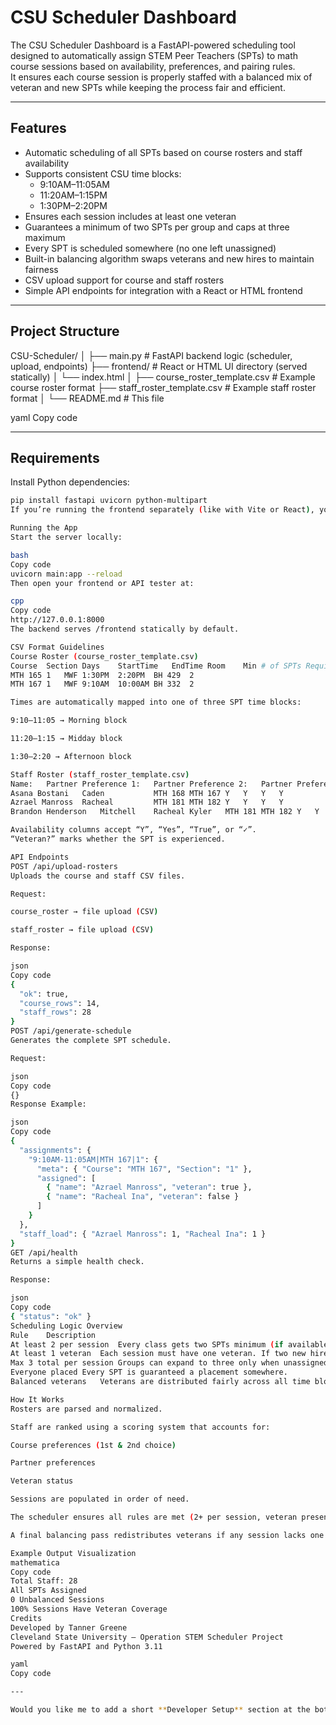 # CSU Scheduler Dashboard

The CSU Scheduler Dashboard is a FastAPI-powered scheduling tool designed to automatically assign STEM Peer Teachers (SPTs) to math course sessions based on availability, preferences, and pairing rules.  
It ensures each course session is properly staffed with a balanced mix of veteran and new SPTs while keeping the process fair and efficient.

---

## Features

- Automatic scheduling of all SPTs based on course rosters and staff availability  
- Supports consistent CSU time blocks:
  - 9:10AM–11:05AM
  - 11:20AM–1:15PM
  - 1:30PM–2:20PM
- Ensures each session includes at least one veteran  
- Guarantees a minimum of two SPTs per group and caps at three maximum  
- Every SPT is scheduled somewhere (no one left unassigned)  
- Built-in balancing algorithm swaps veterans and new hires to maintain fairness  
- CSV upload support for course and staff rosters  
- Simple API endpoints for integration with a React or HTML frontend  

---

## Project Structure

CSU-Scheduler/
│
├── main.py # FastAPI backend logic (scheduler, upload, endpoints)
├── frontend/ # React or HTML UI directory (served statically)
│ └── index.html
│
├── course_roster_template.csv # Example course roster format
├── staff_roster_template.csv # Example staff roster format
│
└── README.md # This file

yaml
Copy code

---

## Requirements

Install Python dependencies:

```bash
pip install fastapi uvicorn python-multipart
If you’re running the frontend separately (like with Vite or React), you can still hit the backend API on port 8000.

Running the App
Start the server locally:

bash
Copy code
uvicorn main:app --reload
Then open your frontend or API tester at:

cpp
Copy code
http://127.0.0.1:8000
The backend serves /frontend statically by default.

CSV Format Guidelines
Course Roster (course_roster_template.csv)
Course	Section	Days	StartTime	EndTime	Room	Min # of SPTs Required
MTH 165	1	MWF	1:30PM	2:20PM	BH 429	2
MTH 167	1	MWF	9:10AM	10:00AM	BH 332	2

Times are automatically mapped into one of three SPT time blocks:

9:10–11:05 → Morning block

11:20–1:15 → Midday block

1:30–2:20 → Afternoon block

Staff Roster (staff_roster_template.csv)
Name:	Partner Preference 1:	Partner Preference 2:	Partner Preference 3:	1st Choice	2nd Choice	9:10AM-11:05AM	11:20AM-1:15PM	1:30PM-2:20PM	Veteran?
Asana Bostani	Caden			MTH 168	MTH 167	Y	Y	Y	Y
Azrael Manross	Racheal			MTH 181	MTH 182	Y	Y	Y	Y
Brandon Henderson	Mitchell	Racheal	Kyler	MTH 181	MTH 182	Y	Y	Y	Y

Availability columns accept “Y”, “Yes”, “True”, or “✓”.
“Veteran?” marks whether the SPT is experienced.

API Endpoints
POST /api/upload-rosters
Uploads the course and staff CSV files.

Request:

course_roster → file upload (CSV)

staff_roster → file upload (CSV)

Response:

json
Copy code
{
  "ok": true,
  "course_rows": 14,
  "staff_rows": 28
}
POST /api/generate-schedule
Generates the complete SPT schedule.

Request:

json
Copy code
{}
Response Example:

json
Copy code
{
  "assignments": {
    "9:10AM-11:05AM|MTH 167|1": {
      "meta": { "Course": "MTH 167", "Section": "1" },
      "assigned": [
        { "name": "Azrael Manross", "veteran": true },
        { "name": "Racheal Ina", "veteran": false }
      ]
    }
  },
  "staff_load": { "Azrael Manross": 1, "Racheal Ina": 1 }
}
GET /api/health
Returns a simple health check.

Response:

json
Copy code
{ "status": "ok" }
Scheduling Logic Overview
Rule	Description
At least 2 per session	Every class gets two SPTs minimum (if available).
At least 1 veteran	Each session must have one veteran. If two new hires are paired, a veteran is added or swapped in.
Max 3 total per session	Groups can expand to three only when unassigned staff remain.
Everyone placed	Every SPT is guaranteed a placement somewhere.
Balanced veterans	Veterans are distributed fairly across all time blocks.

How It Works
Rosters are parsed and normalized.

Staff are ranked using a scoring system that accounts for:

Course preferences (1st & 2nd choice)

Partner preferences

Veteran status

Sessions are populated in order of need.

The scheduler ensures all rules are met (2+ per session, veteran presence).

A final balancing pass redistributes veterans if any session lacks one.

Example Output Visualization
mathematica
Copy code
Total Staff: 28
All SPTs Assigned
0 Unbalanced Sessions
100% Sessions Have Veteran Coverage
Credits
Developed by Tanner Greene
Cleveland State University — Operation STEM Scheduler Project
Powered by FastAPI and Python 3.11

yaml
Copy code

---

Would you like me to add a short **Developer Setup** section at the bottom for integrating with your `CsuSchedulerDashboard.jsx` (React frontend)? It can include the API call examples for `/api/upload-rosters` and `/api/generate-schedule`.